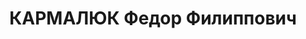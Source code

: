 ---
title: КАРМАЛЮК Федор Филиппович
description: '1899 р., с. Авратин, українець, малописьменний, військовослужбовець,
  виключений з ВКП(б).

  Заарештований 08.08.37. Звинувачення: контрреволюційна діяльність. Військколегією
  Верховного Суду СРСР 22.11.37 засуджений до розстрілу. Вирок виконаний у м. Смоленську
  22.11.37.

  Реабілітований військколегією Верховного Суду СРСР 19.03.57.'
---